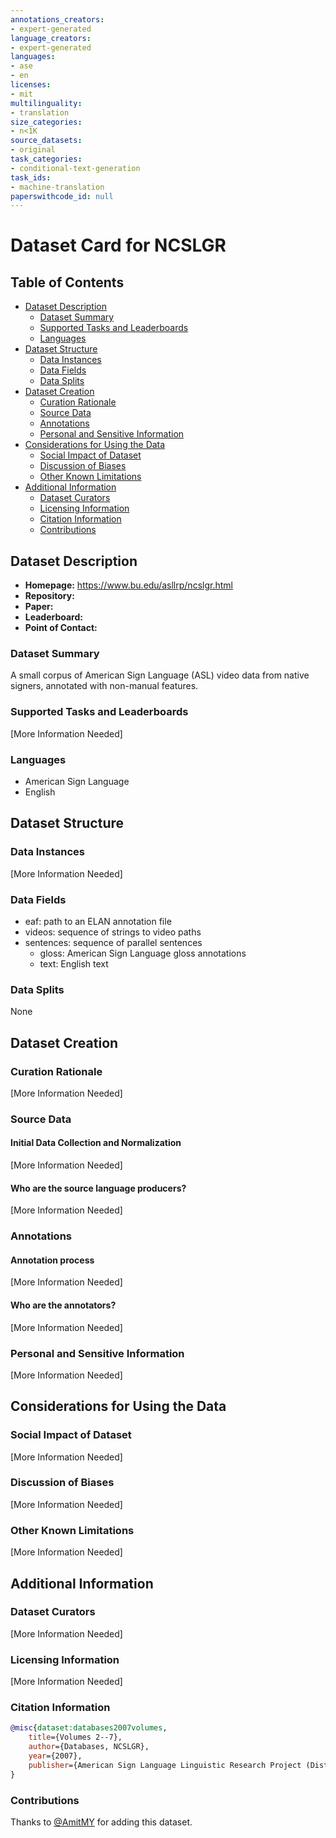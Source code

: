 ```yaml
---
annotations_creators:
- expert-generated
language_creators:
- expert-generated
languages:
- ase
- en
licenses:
- mit
multilinguality:
- translation
size_categories:
- n<1K
source_datasets:
- original
task_categories:
- conditional-text-generation
task_ids:
- machine-translation
paperswithcode_id: null
---
```


# Dataset Card for NCSLGR

## Table of Contents
- [Dataset Description](#dataset-description)
  - [Dataset Summary](#dataset-summary)
  - [Supported Tasks and Leaderboards](#supported-tasks-and-leaderboards)
  - [Languages](#languages)
- [Dataset Structure](#dataset-structure)
  - [Data Instances](#data-instances)
  - [Data Fields](#data-fields)
  - [Data Splits](#data-splits)
- [Dataset Creation](#dataset-creation)
  - [Curation Rationale](#curation-rationale)
  - [Source Data](#source-data)
  - [Annotations](#annotations)
  - [Personal and Sensitive Information](#personal-and-sensitive-information)
- [Considerations for Using the Data](#considerations-for-using-the-data)
  - [Social Impact of Dataset](#social-impact-of-dataset)
  - [Discussion of Biases](#discussion-of-biases)
  - [Other Known Limitations](#other-known-limitations)
- [Additional Information](#additional-information)
  - [Dataset Curators](#dataset-curators)
  - [Licensing Information](#licensing-information)
  - [Citation Information](#citation-information)
  - [Contributions](#contributions)

## Dataset Description

- **Homepage:** https://www.bu.edu/asllrp/ncslgr.html
- **Repository:**
- **Paper:** 
- **Leaderboard:**
- **Point of Contact:** 

### Dataset Summary

A small corpus of American Sign Language (ASL) video data from native signers, annotated with non-manual features.

### Supported Tasks and Leaderboards

[More Information Needed]

### Languages

- American Sign Language
- English

## Dataset Structure

### Data Instances

[More Information Needed]

### Data Fields

- eaf: path to an ELAN annotation file
- videos: sequence of strings to video paths
- sentences: sequence of parallel sentences 
    - gloss: American Sign Language gloss annotations
    - text: English text

### Data Splits

None

## Dataset Creation

### Curation Rationale

[More Information Needed]

### Source Data

#### Initial Data Collection and Normalization

[More Information Needed]

#### Who are the source language producers?

[More Information Needed]

### Annotations

#### Annotation process

[More Information Needed]

#### Who are the annotators?

[More Information Needed]

### Personal and Sensitive Information

[More Information Needed]

## Considerations for Using the Data

### Social Impact of Dataset

[More Information Needed]

### Discussion of Biases

[More Information Needed]

### Other Known Limitations

[More Information Needed]

## Additional Information

### Dataset Curators

[More Information Needed]

### Licensing Information

[More Information Needed]

### Citation Information

```bibtex
@misc{dataset:databases2007volumes,
    title={Volumes 2--7},
    author={Databases, NCSLGR},
    year={2007},
    publisher={American Sign Language Linguistic Research Project (Distributed on CD-ROM~…}
}
```

### Contributions

Thanks to [@AmitMY](https://github.com/AmitMY) for adding this dataset.